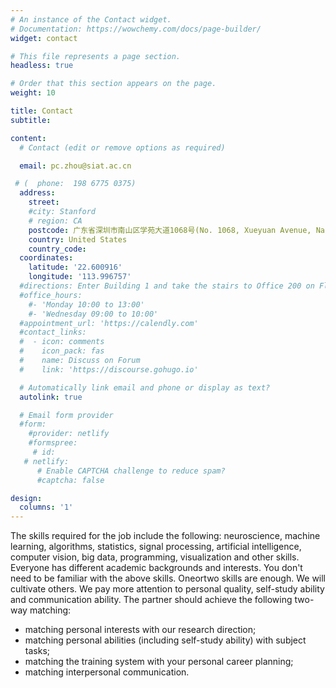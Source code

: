 ```yaml
---
# An instance of the Contact widget.
# Documentation: https://wowchemy.com/docs/page-builder/
widget: contact

# This file represents a page section.
headless: true

# Order that this section appears on the page.
weight: 10

title: Contact
subtitle:

content:
  # Contact (edit or remove options as required)

  email: pc.zhou@siat.ac.cn

 # (  phone:  198 6775 0375)
  address:
    street: 
    #city: Stanford
    # region: CA
    postcode: 广东省深圳市南山区学苑大道1068号(No. 1068, Xueyuan Avenue, Nanshan District, Shenzhen, Guangdong)
    country: United States
    country_code:
  coordinates:
    latitude: '22.600916'
    longitude: '113.996757'
  #directions: Enter Building 1 and take the stairs to Office 200 on Floor 2
  #office_hours:
    #- 'Monday 10:00 to 13:00'
    #- 'Wednesday 09:00 to 10:00'
  #appointment_url: 'https://calendly.com'
  #contact_links:
  #  - icon: comments
  #    icon_pack: fas
  #    name: Discuss on Forum
  #    link: 'https://discourse.gohugo.io'

  # Automatically link email and phone or display as text?
  autolink: true

  # Email form provider
  #form:
    #provider: netlify
    #formspree:
     # id:
   # netlify:
      # Enable CAPTCHA challenge to reduce spam?
      #captcha: false

design:
  columns: '1'
---
```


The skills required for the job include the following: neuroscience, machine learning, algorithms, statistics, signal processing, artificial intelligence, computer vision, big data, programming, visualization and other skills. Everyone has different academic backgrounds and interests. You don't need to be familiar with the above skills. Oneortwo skills are enough. We will cultivate others. We pay more attention to personal quality, self-study ability and communication ability. The  partner should achieve the following two-way matching:
+ matching personal interests with our research direction; 
+ matching personal abilities (including self-study ability) with subject tasks; 
+ matching the training system with your personal career planning;
+ matching interpersonal communication.
